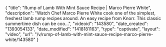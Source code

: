 {
    "title": "Rump of Lamb With Mint Sauce Recipe | Marco Pierre White",
    "description": "Watch Chef Marco Pierre White cook one of the simplest, freshest lamb rump recipes around. An easy recipe from Knorr. This classic summertime dish can be coo...",
    "videoid": "143580",
    "date_created": "1393054133",
    "date_modified": "1418181163",
    "type": "captivate",
    "layout": "video",
    "url": "\/v\/rump-of-lamb-with-mint-sauce-recipe-marco-pierre-white\/143580"
}